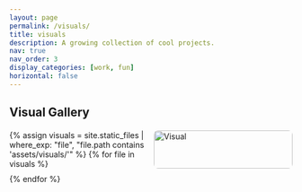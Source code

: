 ```yaml
---
layout: page
permalink: /visuals/
title: visuals
description: A growing collection of cool projects.
nav: true
nav_order: 3
display_categories: [work, fun]
horizontal: false
---
```


<h2>Visual Gallery</h2>
<div class="image-grid">
  {% assign visuals = site.static_files | where_exp: "file", "file.path contains 'assets/visuals/'" %}
  {% for file in visuals %}
    <img src="{{ file.path | relative_url }}" alt="Visual" class="grid-image" onclick="openModal({{ forloop.index0 }})">
  {% endfor %}
</div>

<!-- Modal for full image view -->
<div id="modal" class="modal" onclick="closeModal(event)">
  <span class="close" onclick="closeModal(event)">&times;</span>
  <div class="arrow left-arrow" onclick="navigate(-1)">&#10094;</div>
  <div class="modal-img-wrapper">
    <img class="modal-content zoomable" id="modal-img">
  </div>
  <div class="arrow right-arrow" onclick="navigate(1)">&#10095;</div>
</div>

<style>
.image-grid {
  display: grid;
  grid-template-columns: repeat(auto-fill, minmax(220px, 1fr));
  gap: 10px;
  margin-top: 20px;
}

.grid-image {
  width: 100%;
  height: auto;
  cursor: pointer;
  border-radius: 8px;
  transition: transform 0.2s ease;
}

.grid-image:hover {
  transform: scale(1.03);
}

/* Modal styles */
.modal {
  display: none;
  position: fixed;
  z-index: 1000;
  left: 0; top: 0;
  width: 100%; height: 100%;
  background-color: rgba(0,0,0,0.9);
  overflow: hidden;
}

.modal-img-wrapper {
  display: flex;
  justify-content: center;
  align-items: center;
  height: 100%;
  overflow: auto;
}

.modal-content {
  max-width: 100%;
  max-height: 100%;
  transition: transform 0.2s ease;
  transform-origin: center center;
}

.close {
  position: absolute;
  top: 30px;
  right: 45px;
  color: #fff;
  font-size: 40px;
  font-weight: bold;
  cursor: pointer;
}

.arrow {
  position: absolute;
  top: 50%;
  transform: translateY(-50%);
  font-size: 50px;
  color: #fff;
  cursor: pointer;
  padding: 10px;
  z-index: 1001;
  user-select: none;
}

.left-arrow {
  left: 20px;
}

.right-arrow {
  right: 20px;
}
</style>

<script>
const images = Array.from(document.querySelectorAll('.grid-image'));
let currentIndex = 0;
let scale = 1;

function openModal(index) {
  currentIndex = index;
  const modal = document.getElementById("modal");
  const modalImg = document.getElementById("modal-img");
  modal.style.display = "block";
  modalImg.src = images[index].src;
  scale = 1;
  modalImg.style.transform = `scale(${scale})`;
}

function closeModal(event) {
  if (event.target.id === "modal" || event.target.classList.contains("close")) {
    document.getElementById("modal").style.display = "none";
  }
}

function navigate(direction) {
  currentIndex = (currentIndex + direction + images.length) % images.length;
  const modalImg = document.getElementById("modal-img");
  modalImg.src = images[currentIndex].src;
  scale = 1;
  modalImg.style.transform = `scale(${scale})`;
}

document.addEventListener("wheel", function (e) {
  const modal = document.getElementById("modal");
  const modalImg = document.getElementById("modal-img");
  if (modal.style.display === "block") {
    e.preventDefault();
    scale += e.deltaY * -0.001;
    scale = Math.min(Math.max(0.5, scale), 5);
    modalImg.style.transform = `scale(${scale})`;
  }
}, { passive: false });
</script>
